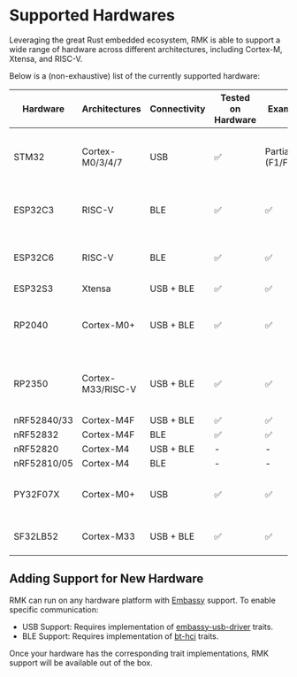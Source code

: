 # Supported Hardwares

Leveraging the great Rust embedded ecosystem, RMK is able to support a wide range of hardware across different architectures, including Cortex-M, Xtensa, and RISC-V. 

Below is a (non-exhaustive) list of the currently supported hardware:

| Hardware    | Architectures     | Connectivity | Tested on Hardware | Examples | Note                                  |
| ----------- | ----------------- | ---------- | ------------------------- | -------- | ------------------------------------- |
| STM32       | Cortex-M0/3/4/7     | USB        | ✅                        | Partial (F1/F4/H7)  | Supported on all models with USB peripheral |
| ESP32C3     | RISC-V            | BLE        | ✅                         | ✅ | ESP32-C3 lacks full USB functionality |
| ESP32C6     | RISC-V            | BLE        | ✅                         | ✅ | ESP32-C6 lacks full USB functionality |
| ESP32S3     | Xtensa            | USB + BLE  | ✅                         | ✅ |                                        |
| RP2040      | Cortex-M0+        | USB + BLE  | ✅                         | ✅ | BLE is available on the Raspberry Pi Pico W |
| RP2350      | Cortex-M33/RISC-V | USB + BLE  | ✅                         | ✅ | BLE is available on the Raspberry Pi Pico 2 W |
| nRF52840/33 | Cortex-M4F        | USB + BLE  | ✅                         | ✅ |  - |
| nRF52832    | Cortex-M4F      | BLE        | ✅                         | ✅ | - |
| nRF52820 | Cortex-M4 | USB + BLE | - | - | not tested |
| nRF52810/05 | Cortex-M4 | BLE | - | - | not tested |
| PY32F07X | Cortex-M0+ | USB | ✅   | ✅ |  Storage support is currently unavailable |
| SF32LB52 | Cortex-M33 | USB + BLE | ✅   | ✅ |  BLE support is currently unavailable |

## Adding Support for New Hardware

RMK can run on any hardware platform with [Embassy](https://github.com/embassy-rs/embassy) support. To enable specific communication:

- USB Support: Requires implementation of [embassy-usb-driver](https://github.com/embassy-rs/embassy/tree/main/embassy-usb-driver) traits.
- BLE Support: Requires implementation of [bt-hci](https://github.com/embassy-rs/bt-hci) traits.

Once your hardware has the corresponding trait implementations, RMK support will be available out of the box.
